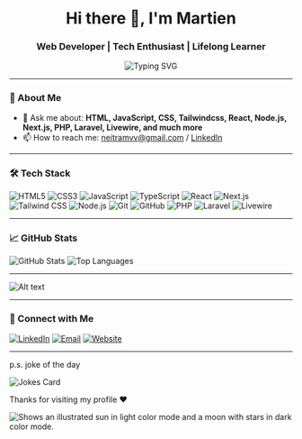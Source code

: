 <h1 align="center">Hi there 👋, I'm Martien</h1>
<h3 align="center">Web Developer | Tech Enthusiast | Lifelong Learner</h3>

<p align="center">
  <img src="https://readme-typing-svg.demolab.com?font=Fira+Code&duration=2000&pause=1000&center=true&width=435&lines=Full-stack+developer;Open-source+contributor;Always+learning+new+tech!" alt="Typing SVG" />
</p>

---

### 🌟 About Me
- 💬 Ask me about: **HTML, JavaScript, CSS, Tailwindcss, React, Node.js, Next.js, PHP, Laravel, Livewire, and much more**
- 📫 How to reach me: [neitramvv@gmail.com](mailto:neitramvv@gmail.com) / [LinkedIn](https://www.linkedin.com/in/martien-van-vliet-64b934221)

---

### 🛠️ Tech Stack

![HTML5](https://img.shields.io/badge/-HTML5-E34F26?style=flat&logo=html5&logoColor=white)
![CSS3](https://img.shields.io/badge/-CSS3-1572B6?style=flat&logo=css3)
![JavaScript](https://img.shields.io/badge/-JavaScript-F7DF1E?style=flat&logo=javascript&logoColor=black)
![TypeScript](https://img.shields.io/badge/-TypeScript-3178C6?style=flat&logo=typescript&logoColor=white)
![React](https://img.shields.io/badge/-React-61DAFB?style=flat&logo=react)
![Next.js](https://img.shields.io/badge/-Next.js-000000?style=flat&logo=next.js)
![Tailwind CSS](https://img.shields.io/badge/-Tailwind_CSS-38B2AC?style=flat&logo=tailwind-css)
![Node.js](https://img.shields.io/badge/-Node.js-339933?style=flat&logo=node.js)
![Git](https://img.shields.io/badge/-Git-F05032?style=flat&logo=git&logoColor=white)
![GitHub](https://img.shields.io/badge/-GitHub-181717?style=flat&logo=github)
![PHP](https://img.shields.io/badge/-PHP-777BB4?style=flat&logo=php)
![Laravel](https://img.shields.io/badge/-Laravel-EF3E30?style=flat&logo=laravel)
![Livewire](https://img.shields.io/badge/-Livewire-3B82F6?style=flat&logo=livewire)

---

### 📈 GitHub Stats

<img src="https://github-readme-stats.vercel.app/api?username=Webbeuker-Martien&show_icons=true&theme=tokyonight" alt="GitHub Stats" />

<img src="https://github-readme-stats.vercel.app/api/top-langs/?username=Webbeuker-Martien&layout=compact&theme=tokyonight" alt="Top Languages" />

---

![Alt text](https://spotify-recently-played-readme.vercel.app/api?user=314rvqem6oemkjujjxfbg3mxez5i&unique=true&count=2)

---

### 🔗 Connect with Me

<p align="left">
  <a href="https://www.linkedin.com/in/martien-van-vliet-64b934221" target="_blank"><img alt="LinkedIn" src="https://img.shields.io/badge/LinkedIn-blue?style=flat&logo=linkedin"></a>
  <a href="mailto:neitramvv@gmail.com"><img alt="Email" src="https://img.shields.io/badge/Email-red?style=flat&logo=gmail&logoColor=white"></a>
  <a href="https://martienvanvliet.nl" target="_blank"><img alt="Website" src="https://img.shields.io/badge/Website-black?style=flat&logo=google-chrome"></a>
</p>

---

p.s. joke of the day

![Jokes Card](https://readme-jokes.vercel.app/api)

Thanks for visiting my profile ❤️

<picture>
  <source media="(prefers-color-scheme: dark)" srcset="https://user-images.githubusercontent.com/25423296/163456776-7f95b81a-f1ed-45f7-b7ab-8fa810d529fa.png">
  <img alt="Shows an illustrated sun in light color mode and a moon with stars in dark color mode." src="https://user-images.githubusercontent.com/25423296/163456779-a8556205-d0a5-45e2-ac17-42d089e3c3f8.png">
</picture>
